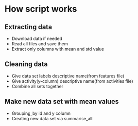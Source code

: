# How script works
## Extracting data 
* Download data if needed
* Read all files and save them
* Extract only columns with mean and std value

## Cleaning data 
* Give data set labels descriptive name(from features file)
* Give activity(y-column) descriptive name(from activities file)
* Combine all sets together

## Make new data set with mean values
* Grouping_by id and y column
* Creating new data set via summarise_all